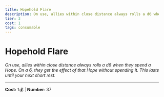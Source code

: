 ```yaml
---
title: Hopehold Flare
description: On use, allies within close distance always rolls a d6 when they spend a Hope. On a 6, they get the effect of that Hope without spending it. This lasts until your next short rest.
tier: 3
cost: 1
tags: consumable
---
```

# Hopehold Flare

_On use, allies within close distance always rolls a d6 when they spend a Hope. On a 6, they get the effect of that Hope without spending it. This lasts until your next short rest._

___
**Cost:** 1💰 | **Number**: 37
